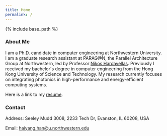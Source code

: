 ```yaml
---
title: Home
permalink: /
---
```


{% include base_path %}

### About Me

I am a Ph.D. candidate in computer engineering at Northwestern University. I am a graduate research assistant at PARAG@N, the Parallel Architecture Group at Northwestern, led by Professor [Nikos Hardavellas](http://users.eecs.northwestern.edu/~hardav/). Previously I received my bachelor's degree in computer engineering from the Hong Kong University of Science and Technology. My research currently focuses on integrating photonics in high-performance and energy-efficient computing systems.

Here is a link to my [resume](http://users.eecs.northwestern.edu/~hhu010/docs/cv_hhy.pdf).

### Contact

<i class="fa fa-fw fa-map-marker" aria-hidden="true"></i> Address: Seeley Mudd 3008, 2233 Tech Dr, Evanston, IL 60208, USA

<i class="fa fa-fw fa-envelope-square" aria-hidden="true"></i> Email: <a href="mailto:{{ site.author.email }}">haiyang.han@u.northwestern.edu</a>
